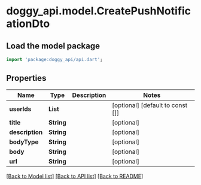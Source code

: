 # doggy_api.model.CreatePushNotificationDto

## Load the model package
```dart
import 'package:doggy_api/api.dart';
```

## Properties
Name | Type | Description | Notes
------------ | ------------- | ------------- | -------------
**userIds** | **List<String>** |  | [optional] [default to const []]
**title** | **String** |  | [optional] 
**description** | **String** |  | [optional] 
**bodyType** | **String** |  | [optional] 
**body** | **String** |  | [optional] 
**url** | **String** |  | [optional] 

[[Back to Model list]](../README.md#documentation-for-models) [[Back to API list]](../README.md#documentation-for-api-endpoints) [[Back to README]](../README.md)


